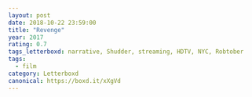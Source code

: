 ```yaml
---
layout: post 
date: 2018-10-22 23:59:00
title: "Revenge"
year: 2017
rating: 0.7
tags_letterboxd: narrative, Shudder, streaming, HDTV, NYC, Robtober
tags:
  - film
category: Letterboxd
canonical: https://boxd.it/xXgVd
---
```

